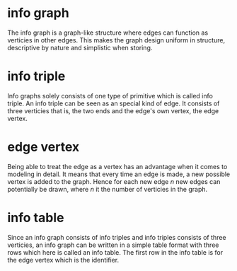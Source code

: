 # info graph
The info graph is a graph-like structure where edges can function as verticies in other edges.
This makes the graph design uniform in structure, descriptive by nature and simplistic when storing. 

# info triple
Info graphs solely consists of one type of primitive which is called info triple.
An info triple can be seen as an special kind of edge. 
It consists of three verticies that is, the two ends and the edge's own vertex, the edge vertex.

# edge vertex
Being able to treat the edge as a vertex has an advantage when it comes to modeling in detail. 
It means that every time an edge is made, a new possible vertex is added to the graph. 
Hence for each new edge *n* new edges can potentially be drawn, where *n* it the number of verticies in the graph.

# info table
Since an info graph consists of info triples and info triples consists of three verticies,
an info graph can be written in a simple table format with three rows which here is called an info table. 
The first row in the info table is for the edge vertex which is the identifier.
